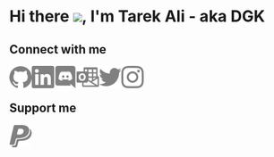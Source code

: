 # Hi there <img src="https://media.giphy.com/media/gM5qFksULw54NMWyry/giphy.gif" height="50"/>, I'm Tarek Ali - aka DGK 

## Connect with me

<a href="https://github.com/DGKSK8LIFE"><img align="left" alt="github" src="./icons/github.svg" width="40px"/></a>
<a href="https://linkedin.com/in/tarek-ali-b59a0a1a8"><img align="left" alt="linkedin" src="./icons/linkedin.svg" width="40px"/></a>
<a href="https://discord.bio/p/DGK"><img align="left" alt="discord" src="./icons/discord.svg" width="40px"/></a>
<a href="mailto:tarekali15@outlook.com"><img align="left" alt="email" src="./icons/microsoftoutlook.svg" width="40px"/></a>
<a href="https://twitter.com/TarekAl65751694"><img align="left" alt="twitter" src="./icons/twitter.svg" width="40px">
<a href="https://instagram.com/tarekali.dev/"><img align="left" alt="instagram" src="./icons/instagram.svg" width="40px"/></a>
<br />
<br />

## Support me

<a href="https://paypal.me/DGKSK8LIFE?locale.x=en_US"><img align="left" alt="paypal" src="./icons/paypal.svg" width="40px" ></a>
